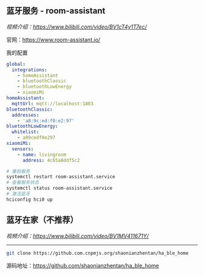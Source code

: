 ## 蓝牙服务 - room-assistant

*视频介绍：https://www.bilibili.com/video/BV1cT4y1T7ec/*

官网：https://www.room-assistant.io/

我的配置
```yaml
global:
  integrations:
    - homeAssistant
    - bluetoothClassic
    - bluetoothLowEnergy
    - xiaomiMi
homeAssistant:
  mqttUrl: mqtt://localhost:1883
bluetoothClassic:
  addresses:
    - 'a8:9c:ed:f0:e2:97'
bluetoothLowEnergy:
  whitelist:
    - a89cedf0e297
xiaomiMi:
  sensors:
    - name: livingroom
      address: 4c65a8ddf5c2
```

```bash
# 重启服务
systemctl restart room-assistant.service
# 查看服务状态
systemctl status room-assistant.service
# 激活蓝牙
hciconfig hci0 up

```


## 蓝牙在家（不推荐）

*视频介绍：https://www.bilibili.com/video/BV1MV411671Y/*

---

```bash
git clone https://github.com.cnpmjs.org/shaonianzhentan/ha_ble_home
```

源码地址：https://github.com/shaonianzhentan/ha_ble_home
